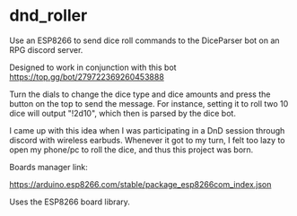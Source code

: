 # dnd_roller
Use an ESP8266 to send dice roll commands to the DiceParser bot on an RPG discord server.

Designed to work in conjunction with this bot https://top.gg/bot/279722369260453888

Turn the dials to change the dice type and dice amounts and press the button on the top to send the message. For instance, setting it to roll two 10 dice will output "!2d10", which then is parsed by the dice bot.


I came up with this idea when I was participating in a DnD session through discord with wireless earbuds. Whenever it got to my turn, I felt too lazy to open my phone/pc to roll the dice, and thus this project was born.


Boards manager link:

https://arduino.esp8266.com/stable/package_esp8266com_index.json

Uses the ESP8266 board library.

